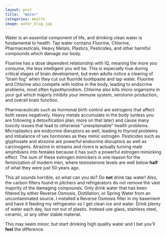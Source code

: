 ```yaml
---
layout: post
title:  "Water"
categories: Health
image: water_blog.jpg
---
```


Water is an essential component of life, and drinking clean water is fundamental to health. Tap water contains Fluorine, Chlorine, Pharmaceuticals, Heavy Metals, Plastics, Pesticides, and other harmful compounds which damage our body.

Fluorine has a dose dependent relationship with IQ, meaning the more you consume, the less intelligent you will be. This is especially true during critical stages of brain development, but even adults notice a clearing of "brain fog" when they cut out fluoride toothpaste and tap water. Fluorine and Chlorine also compete with Iodine in the body, leading to endocrine problems, most often hypothyroidism. Chlorine also kills micro organisms in your gut which majorly inhibits your immune system, serotonin production, and overall brain function.

Pharmaceuticals such as hormonal birth control are estrogens that affect both sexes negatively. Heavy metals accumulate in the body (unless you are following a detoxification plan, more on that later) and cause many toxicity issues that lead to otherwise "unexplainable" health problems. Microplastics are endocrine disruptors as well, leading to thyroid problems and imbalance of sex hormones as they mimic estrogen. Pesticides such as glyphosate and atrazine are powerful endocrine disruptors as well as carcinogens. Atrazine in streams and rivers is actually turning male amphibians into females because it has such a powerful estrogen mimicking effect. The sum of these estrogen mimickers is one reason for the feminization of modern men, where testosterone levels are well below **half** of what they were just 50 years ago.

This all sounds horrible, so what can you do? Do **not** drink tap water! Also, the carbon filters found in pitchers and refrigerators do not remove the vast majority of the damaging compounds. Only drink water that has been filtered by either Reverse Osmosis, Distillation, or Spring Water from an uncontaminated source. I installed a Reverse Osmosis filter in my basement and have it feeding my refrigerator so I get clean ice and water. Drink plenty of water each day, but not out of plastic. Instead use glass, stainless steel, ceramic, or any other stable material.

This may seem minor, but start drinking high quality water and I bet you'll **feel** the difference.